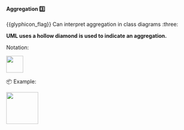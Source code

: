 <div id="title">

#### Aggregation :three:

<span id="prereqs"></span>

</div>
<span id="outcomes">{{glyphicon_flag}} Can interpret aggregation in class diagrams :three:</span>

<div id="body">

**UML uses a hollow diamond is used to indicate an aggregation.**

Notation:

<img src="{{baseUrl}}/uml/classDiagrams/aggregation/what/images/notation.png" height="45" />

<tip-box>

:package: Example:

<img src="{{baseUrl}}/uml/classDiagrams/aggregation/what/images/clubPerson.png" height="85" />
<p/>

</tip-box>

</div>

<div id="extras">
</div>